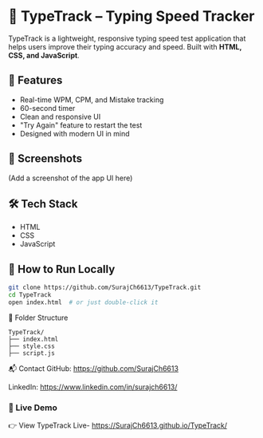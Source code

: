 # 🧠 TypeTrack – Typing Speed Tracker

TypeTrack is a lightweight, responsive typing speed test application that helps users improve their typing accuracy and speed. Built with **HTML, CSS, and JavaScript**.

## 🚀 Features

- Real-time WPM, CPM, and Mistake tracking
- 60-second timer
- Clean and responsive UI
- "Try Again" feature to restart the test
- Designed with modern UI in mind

## 📸 Screenshots

(Add a screenshot of the app UI here)

## 🛠️ Tech Stack

- HTML
- CSS 
- JavaScript

## 🔧 How to Run Locally

```bash
git clone https://github.com/SurajCh6613/TypeTrack.git
cd TypeTrack
open index.html  # or just double-click it

```
📂 Folder Structure
```
TypeTrack/
├── index.html
├── style.css
├── script.js
```

📬 Contact
GitHub: https://github.com/SurajCh6613

LinkedIn: https://www.linkedin.com/in/surajch6613/


### 🔗 Live Demo

👉 View TypeTrack Live- https://SurajCh6613.github.io/TypeTrack/

